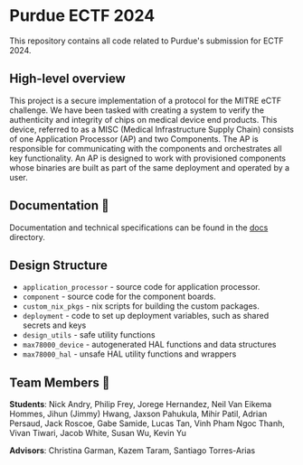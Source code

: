 # Purdue ECTF 2024
This repository contains all code related to Purdue's submission for ECTF 2024.

## High-level overview
This project is a secure implementation of a protocol for the MITRE eCTF challenge. We have been tasked with creating a system
to verify the authenticity and integrity of chips on medical device end products. This device, referred to as a MISC (Medical Infrastructure Supply Chain)
consists of one Application Processor (AP) and two Components. The AP is responsible for communicating with the components and 
orchestrates all key functionality. An AP is designed to work with provisioned components whose binaries are built as part of the 
same deployment and operated by a user. 

## Documentation 📖
Documentation and technical specifications can be found in the [docs](docs) directory.

## Design Structure
 - `application_processor` - source code for application processor.  
 - `component` - source code for the component boards.  
 - `custom_nix_pkgs` - nix scripts for building the custom packages.  
 - `deployment` - code to set up deployment variables, such as shared secrets and keys  
 - `design_utils` - safe utility functions
 - `max78000_device` - autogenerated HAL functions and data structures
 - `max78000_hal` - unsafe HAL utility functions and wrappers

## Team Members 👥
**Students**: Nick Andry, Philip Frey, Jorege Hernandez, Neil Van Eikema Hommes, Jihun (Jimmy) Hwang, Jaxson Pahukula, Mihir Patil,
Adrian Persaud, Jack Roscoe, Gabe Samide, Lucas Tan, Vinh Pham Ngoc Thanh, Vivan Tiwari, Jacob White, Susan Wu, Kevin Yu

**Advisors**: Christina Garman, Kazem Taram, Santiago Torres-Arias
